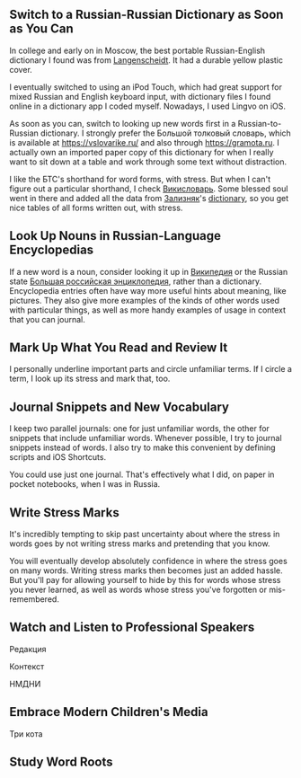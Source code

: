 ## Switch to a Russian-Russian Dictionary as Soon as You Can

In college and early on in Moscow, the best portable Russian-English dictionary I found was from [Langenscheidt](https://en.langenscheidt.com/).  It had a durable yellow plastic cover.

I eventually switched to using an iPod Touch, which had great support for mixed Russian and English keyboard input, with dictionary files I found online in a dictionary app I coded myself.  Nowadays, I used Lingvo on iOS.

As soon as you can, switch to looking up new words first in a Russian-to-Russian dictionary.  I strongly prefer the Большой толковый словарь, which is available at <https://vslovarike.ru/> and also through <https://gramota.ru>.  I actually own an imported paper copy of this dictionary for when I really want to sit down at a table and work through some text without distraction.

I like the БТС's shorthand for word forms, with stress.  But when I can't figure out a particular shorthand, I check [Викисловарь](https://ru.wiktionary.org).  Some blessed soul went in there and added all the data from [Зализняк](https://ru.wikipedia.org/wiki/%D0%97%D0%B0%D0%BB%D0%B8%D0%B7%D0%BD%D1%8F%D0%BA,_%D0%90%D0%BD%D0%B4%D1%80%D0%B5%D0%B9_%D0%90%D0%BD%D0%B0%D1%82%D0%BE%D0%BB%D1%8C%D0%B5%D0%B2%D0%B8%D1%87)'s [dictionary](https://ru.wikipedia.org/wiki/%D0%97%D0%B0%D0%BB%D0%B8%D0%B7%D0%BD%D1%8F%D0%BA,_%D0%90%D0%BD%D0%B4%D1%80%D0%B5%D0%B9_%D0%90%D0%BD%D0%B0%D1%82%D0%BE%D0%BB%D1%8C%D0%B5%D0%B2%D0%B8%D1%87), so you get nice tables of all forms written out, with stress.

## Look Up Nouns in Russian-Language Encyclopedias

If a new word is a noun, consider looking it up in [Википедия](https://ru.wikipedia.org) or the Russian state [Большая российская энциклопедия](https://bigenc.ru/), rather than a dictionary.  Encyclopedia entries often have way more useful hints about meaning, like pictures.  They also give more examples of the kinds of other words used with particular things, as well as more handy examples of usage in context that you can journal.

## Mark Up What You Read and Review It

I personally underline important parts and circle unfamiliar terms.  If I circle a term, I look up its stress and mark that, too.

## Journal Snippets and New Vocabulary

I keep two parallel journals: one for just unfamiliar words, the other for snippets that include unfamiliar words.  Whenever possible, I try to journal snippets instead of words.  I also try to make this convenient by defining scripts and iOS Shortcuts.

You could use just one journal.  That's effectively what I did, on paper in pocket notebooks, when I was in Russia.

## Write Stress Marks

It's incredibly tempting to skip past uncertainty about where the stress in words goes by not writing stress marks and pretending that you know.

You will eventually develop absolutely confidence in where the stress goes on many words.  Writing stress marks then becomes just an added hassle.  But you'll pay for allowing yourself to hide by this for words whose stress you never learned, as well as words whose stress you've forgotten or mis-remembered.

## Watch and Listen to Professional Speakers

Редакция

Контекст

НМДНИ

## Embrace Modern Children's Media

Три кота

## Study Word Roots

